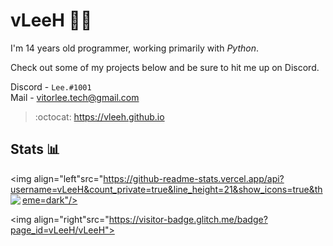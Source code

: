# vLeeH 👨‍💻 
I'm 14 years old programmer, working primarily with _Python_. 

Check out some of my projects below and be sure to hit me up on Discord.

Discord - `Lee.#1001` <br>
Mail - <a href="">vitorlee.tech@gmail.com</a>

> :octocat: https://vleeh.github.io

## Stats 📊

<img  align="left"src="https://github-readme-stats.vercel.app/api?username=vLeeH&count_private=true&line_height=21&show_icons=true&theme=dark"/> 
<img  align="left" src="https://github-readme-stats.vercel.app/api/top-langs/?username=vLeeH&layout=compact&card_width=250&theme=dark"/>
<br>

<img  align="right"src="https://visitor-badge.glitch.me/badge?page_id=vLeeH/vLeeH">
